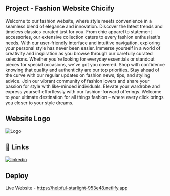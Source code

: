  ## Project - Fashion Website Chicify

Welcome to our fashion website, where style meets convenience in a seamless blend of elegance and innovation. Discover the latest trends and timeless classics curated just for you. From chic apparel to statement accessories, our extensive collection caters to every fashion enthusiast's needs. With our user-friendly interface and intuitive navigation, exploring your personal style has never been easier. Immerse yourself in a world of creativity and inspiration as you browse through our carefully curated selections. Whether you're looking for everyday essentials or standout pieces for special occasions, we've got you covered. Shop with confidence knowing that quality and authenticity are our top priorities. Stay ahead of the curve with our regular updates on fashion news, tips, and styling advice. Join our vibrant community of fashion lovers and share your passion for style with like-minded individuals. Elevate your wardrobe and express yourself effortlessly with our fashion-forward offerings. Welcome to your ultimate destination for all things fashion – where every click brings you closer to your style dreams.



## Website Logo
![Logo](https://i.ibb.co/NYJv0xX/logo.png)


## 🔗 Links
[![linkedin](https://img.shields.io/badge/linkedin-0A66C2?style=for-the-badge&logo=linkedin&logoColor=white)](https://www.linkedin.com/in/sourav-barua-niloy-8915742a1/)



## Deploy

Live Website - https://helpful-starlight-953e48.netlify.app

